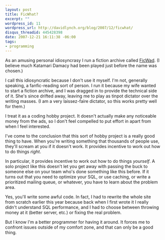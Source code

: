 ```yaml
--- 
layout: post
title: FicWhat?
excerpt: ""
wordpress_id: 11
wordpress_url: http://davidlynch.org/blog/2007/12/ficwhat/
disqus_threadid: 445428398
date: 2007-12-21 16:11:38 -06:00
tags: 
- programming
---
```

As an amusing personal idiosyncrasy I run a fiction archive called [FicWad](http://www.ficwad.com). (I believe much Katamari Damacy had been played just before the name was chosen.)

I call this idiosyncratic because I don't use it myself. I'm not, generally speaking, a fanfic-reading sort of person. I run it because my wife wanted to start a fiction archive, and I was dragged in to provide the technical side of it. She's since drifted away, leaving me to play as tinpot dictator over the writing masses. (I am a very laissez-faire dictator, so this works pretty well for them.)

I treat it as a coding hobby project. It doesn't actually make any noticeable money from the ads, so I don't feel compelled to put effort in apart from when I feel interested.

I've come to the conclusion that this sort of hobby project is a really good thing to have. When you're writing something that thousands of people use, they'll scream at you if it doesn't work. It provides incentive to work out how to do things *right*.

In particular, it provides incentive to work out how to do things *yourself*. A solo project like this doesn't let you get away with passing the buck to someone else on your team who's done something like this before. If it turns out that you need to optimize your SQL, or use caching, or write a prioritized mailing queue, or whatever, you have to learn about the problem area.

Yes, you'll write some awful code. In fact, I had to rewrite the whole site from scratch earlier this year because back when I first wrote it I really didn't understand SQL performance, and I had to choose between throwing money at it (better server, etc.) or fixing the real problem.

But I know I'm a better programmer for having it around. It forces me to confront issues outside of my comfort zone, and that can only be a good thing.
